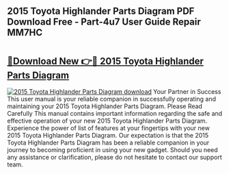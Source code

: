 ## 2015 Toyota Highlander Parts Diagram PDF Download Free - Part-4u7 User Guide Repair MM7HC

# <h2><a href="http://dftfn08.blite.top/?on=2015+Toyota+Highlander+Parts+Diagram">🔗Download New 👉🔴 2015 Toyota Highlander Parts Diagram</a></h2>

[![2015 Toyota Highlander Parts Diagram download](https://i.imgur.com/lujVjoI.png)](http://dftfn08.blite.top/?on=2015+Toyota+Highlander+Parts+Diagram)
Your Partner in Success This user manual is your reliable companion in successfully operating and maintaining your 2015 Toyota Highlander Parts Diagram. Please Read Carefully This manual contains important information regarding the safe and effective operation of your new 2015 Toyota Highlander Parts Diagram. Experience the power of list of features at your fingertips with your new 2015 Toyota Highlander Parts Diagram. Our expectation is that the 2015 Toyota Highlander Parts Diagram has been a reliable companion in your journey to becoming proficient in using your new gadget. Should you need any assistance or clarification, please do not hesitate to contact our support team.
